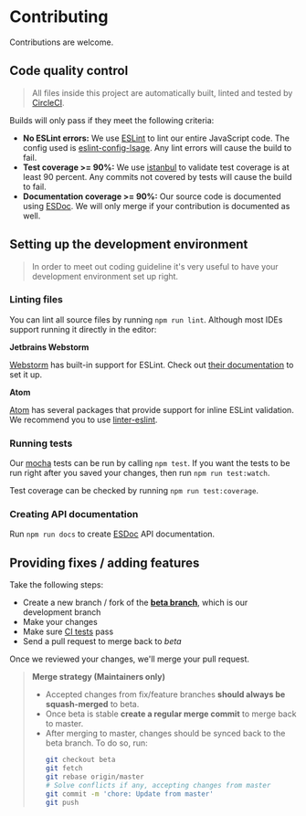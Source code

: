 # Contributing

Contributions are welcome.

## Code quality control

> All files inside this project are automatically built, linted and tested by [CircleCI](https://circleci.com/gh/atSCM/atscm).

Builds will only pass if they meet the following criteria:

- **No ESLint errors:** We use [ESLint](http://eslint.org) to lint our entire JavaScript code. The config used is [eslint-config-lsage](https://www.npmjs.com/package/eslint-config-lsage). Any lint errors will cause the build to fail.
- **Test coverage >= 90%:** We use [istanbul](https://gotwarlost.github.io/istanbul/) to validate test coverage is at least 90 percent. Any commits not covered by tests will cause the build to fail.
- **Documentation coverage >= 90%:** Our source code is documented using [ESDoc](https://esdoc.org). We will only merge if your contribution is documented as well.

## Setting up the development environment

> In order to meet out coding guideline it's very useful to have your development environment set up right.

### Linting files

You can lint all source files by running `npm run lint`. Although most IDEs support running it directly in the editor:

**Jetbrains Webstorm**

[Webstorm](https://www.jetbrains.com/webstorm/) has built-in support for ESLint. Check out [their documentation](https://www.jetbrains.com/help/webstorm/2016.3/eslint.html) to set it up.

**Atom**

[Atom](https://atom.io) has several packages that provide support for inline ESLint validation. We recommend you to use [linter-eslint](https://atom.io/packages/linter-eslint).

### Running tests

Our [mocha](https://mochajs.org) tests can be run by calling `npm test`. If you want the tests to be run right after you saved your changes, then run `npm run test:watch`.

Test coverage can be checked by running `npm run test:coverage`.

### Creating API documentation

Run `npm run docs` to create [ESDoc](https://esdoc.org) API documentation.

## Providing fixes / adding features

Take the following steps:

- Create a new branch / fork of the **[beta branch](https://github.com/LukasHechenberger/utils-test/tree/beta)**, which is our development branch
- Make your changes
- Make sure [CI tests](https://circleci.com/gh/LukasHechenberger/workflows/utils-test) pass
- Send a pull request to merge back to *beta*

Once we reviewed your changes, we'll merge your pull request.

> **Merge strategy (Maintainers only)**
> - Accepted changes from fix/feature branches **should always be squash-merged** to beta.
> - Once beta is stable **create a regular merge commit** to merge back to master.
> - After merging to master, changes should be synced back to the beta branch. To do so, run:
>   ```bash
>   git checkout beta
>   git fetch
>   git rebase origin/master
>   # Solve conflicts if any, accepting changes from master
>   git commit -m 'chore: Update from master'
>   git push
>   ```

<!-- TODO: Add steps for creating good issues -->
<!-- TODO: Add links to documentation and manuals -->
